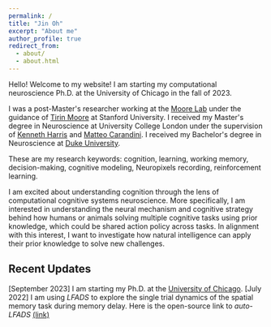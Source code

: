 ```yaml
---
permalink: /
title: "Jin Oh"
excerpt: "About me"
author_profile: true
redirect_from: 
  - about/
  - about.html
---
```


Hello! Welcome to my website! 
I am starting my computational neuroscience Ph.D. at the University of Chicago in the fall of 2023.

I was a post-Master's researcher working at the [Moore Lab](https://www.moorelabstanford.com) under the guidance of [Tirin Moore](https://profiles.stanford.edu/tirin-moore) at Stanford University. 
I received my Master's degree in Neuroscience at University College London under the supervision of [Kenneth Harris](https://scholar.google.com/citations?user=jcYBNfIAAAAJ&hl=en) and [Matteo Carandini](https://scholar.google.com/citations?user=R3PGFHsAAAAJ&hl=en).
I received my Bachelor's degree in Neuroscience at [Duke University](https://psychandneuro.duke.edu/undergraduate/neuroscience).

These are my research keywords: cognition, learning, working memory, decision-making, cognitive modeling, Neuropixels recording, reinforcement learning. 

I am excited about understanding cognition through the lens of computational cognitive systems neuroscience. 
More specifically, I am interested in understanding the neural mechanism and cognitive strategy behind how humans or animals solving multiple cognitive tasks using prior knowledge, which could be shared action policy across tasks. 
In alignment with this interest, I want to investigate how natural intelligence can apply their prior knowledge to solve new challenges.

## Recent Updates
[September 2023] I am starting my Ph.D. at the [University of Chicago](https://biosciences.uchicago.edu/programs/computational-neuroscience). 
[July 2022] I am using *LFADS* to explore the single trial dynamics of the spatial memory task during memory delay. Here is the open-source link to *auto-LFADS* [(link)](https://github.com/snel-repo/autolfads-tf2)
